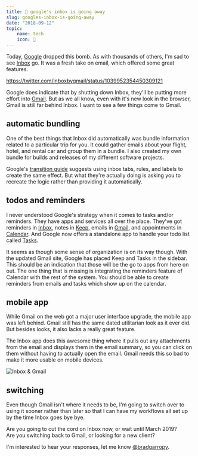 ```yaml
---
title: 📧 google's inbox is going away
slug: googles-inbox-is-going-away
date: "2018-09-12"
topic:
    name: tech
    icon: 🔌
---
```


Today, [Google][1] dropped this bomb. As with thousands of others, I'm sad to see [Inbox][2] go. It was a fresh take on email, which offered some great features.

https://twitter.com/inboxbygmail/status/1039952354450309121

Google does indicate that by shutting down Inbox, they'll be putting more effort into [Gmail][3]. But as we all know, even with it's new look in the browser, Gmail is still far behind Inbox. I want to see a few things come to Gmail.

## automatic bundling

One of the best things that Inbox did automatically was bundle information related to a particular trip for you. It could gather emails about your flight, hotel, and rental car and group them in a bundle. I also created my own bundle for builds and releases of my different software projects.

Google's [transition guide][4] suggests using inbox tabs, rules, and labels to create the same effect. But what they're actually doing is asking you to recreate the logic rather than providing it automatically.

## todos and reminders

I never understood Google's strategy when it comes to tasks and/or reminders. They have apps and services all over the place. They've got reminders in [Inbox][2], notes in [Keep][5], emails in [Gmail][3], and appointments in [Calendar][6]. And Google now offers a standalone app to handle your todo list called [Tasks][7].

It seems as though some sense of organization is on its way though. With the updated Gmail site, Google has placed Keep and Tasks in the sidebar. This should be an indication that those will be the go to apps from here on out. The one thing that is missing is integrating the reminders feature of Calendar with the rest of the system. You should be able to create reminders from emails and tasks which show up on the calendar.

## mobile app

While Gmail on the web got a major user interface upgrade, the mobile app was left behind. Gmail still has the same dated utilitarian look as it ever did. But besides looks, it also lacks a really great feature.

The Inbox app does this awesome thing where it pulls out any attachments from the email and displays them in the email summary, so you can click on them without having to actually open the email. Gmail needs this so bad to make it more usable on mobile devices.

![Inbox & Gmail][8]

## switching

Even though Gmail isn't where it needs to be, I'm going to switch over to using it sooner rather than later so that I can have my workflows all set up by the time Inbox goes bye bye.

Are you going to cut the cord on Inbox now, or wait until March 2019?  
Are you switching back to Gmail, or looking for a new client?

I'm interested to hear your responses, let me know [@bradgarropy][9].

[1]: https://www.google.com/about/products/
[2]: https://inbox.google.com/
[3]: https://gmail.com/
[4]: https://support.google.com/inbox/answer/9117840
[5]: http://keep.google.com/
[6]: https://calendar.google.com
[7]: https://play.google.com/store/apps/details?id=com.google.android.apps.tasks
[8]: /images/posts/inbox-gmail.png
[9]: https://twitter.com/bradgarropy
